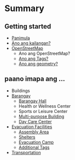 # Summary

## Getting started

* [Panimula](README.md)
* [Ano ang kailangan?](second-question.md)
* [OpenStreetMap](openstreetmap.md)
  * Ano ang OpenStreetMap?
  * [Ano ang Tags?](ano-ang-tags.md)
  * [Ano ang geometry?](ano-ang-geometry.md)

## paano imapa ang ...

* Buildings
* [Barangay](paano-imapa-ang/barangay.md)
  * [Barangay Hall](paano-imapa-ang/barangay/barangay-hall.md)
  * Health or Wellness Center
  * Sports or Leisure Center
  * [Multi-purpose Building](paano-imapa-ang/barangay/multi-purpose-building.md)
  * [Day Care Center](paano-imapa-ang/barangay/day-care-center.md)
* [Evacuation Facilities](paano-imapa-ang/evacuation-shelter.md)
  * [Assembly Area](paano-imapa-ang/evacuation-shelter/assembly-area.md)
  * [Shelters](paano-imapa-ang/evacuation-shelter/dedicated-shelter.md)
  * [Evacuation Camp](paano-imapa-ang/evacuation-shelter/evacuation-camp.md)
  * [Additional Tags](paano-imapa-ang/evacuation-shelter/100-additional-tags.md)
* [Transportation](paano-imapa-ang/barangay.md)

